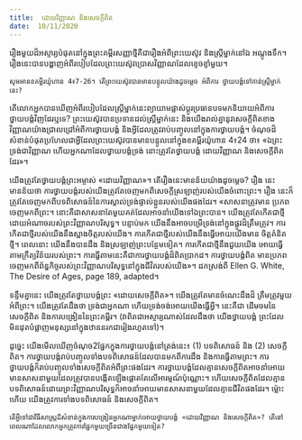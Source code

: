 ```yaml
---
title:  ដោយវិញ្ញាណ និងសេចក្តីពិត
date:  10/11/2020
---
```


រឿងមួយដ៏អស្ចារ្យបំផុតនៅក្នុងព្រះគម្ពីរសញ្ញាថ្មីគឺជារឿងអំពីព្រះយេស៊ូវ និងស្ត្រីម្នាក់នៅឯ អណ្តូងទឹក។ រឿងនេះបានបង្ហាញអំពីរបៀបដែលព្រះយេស៊ូវប្រោសវិញ្ញាណដែលខ្ទេចខ្ទាំមួយ។

`សូមអានខគម្ពីរយ៉ូហាន 4៖7-26។ តើព្រះយេស៊ូវបានមានបន្ទូលយ៉ាងដូចម្តេច អំពីការ ថ្វាយបង្គំទៅកាន់ស្ត្រីម្នាក់នេះ?`

តើលោកអ្នកបានឃើញអំពីរបៀបដែលស្ត្រីម្នាក់នេះព្យាយាមផ្លាស់ប្តូរប្រធានបទមកនិយាយអំពីការថ្វាយបង្គំវិញដែរឬទេ? ព្រះយេស៊ូវបានប្រទានដល់ស្ត្រីម្នាក់នេះ និងយើងរាល់គ្នានូវសេចក្តីពិតខាងវិញ្ញាណយ៉ាងជ្រាលជ្រៅអំពីការថ្វាយបង្គំ និងអ្វីដែលត្រូវរាប់បញ្ចូលនៅក្នុងការថ្វាយបង្គំ។ ចំណុចដ៏សំខាន់បំផុតប្រហែលជាអ្វីដែលព្រះយេស៊ូវបានមានបន្ទូលនៅក្នុងខគម្ពីរយ៉ូហាន 4៖24 ថា៖ «ឯព្រះ ទ្រង់ជាវិញ្ញាណ ហើយអ្នកណាដែលថ្វាយបង្គំទ្រង់ នោះត្រូវតែថ្វាយបង្គំ ដោយវិញ្ញាណ និងសេចក្តីពិតដែរ»។

យើងត្រូវតែថ្វាយបង្គំព្រះអម្ចាស់ «ដោយវិញ្ញាណ»។ តើរឿងនេះមានន័យយ៉ាងដូចម្តេច? រឿង នេះមានន័យថា ការថ្វាយបង្គំរបស់យើងត្រូវតែចេញមកពីសេចក្តីស្រឡាញ់របស់យើងចំពោះព្រះ។ រឿង នេះក៏ត្រូវតែចេញមកពីបទពិសោធន៍នៃការស្គាល់ទ្រង់ផ្ទាល់ខ្លួនរបស់យើងផងដែរ។ «សាសនាត្រូវមាន ប្រភពចេញមកពីព្រះ។ នោះគឺជាសាសនាតែមួយគត់ដែលអាចនាំយើងទៅឯព្រះបាន។ យើងត្រូវតែកើតជាថ្មីដោយអំណាចរបស់ព្រះវិញ្ញាណបរិសុទ្ធ។ បន្ទាប់មក យើងនឹងអាចបម្រើទ្រង់នៅក្នុងផ្លូវដ៏ត្រឹមត្រូវ។ ការកើតជាថ្មីរបស់យើងនឹងស្អាងចិត្តរបស់យើង។ ការកើតជាថ្មីរបស់យើងនឹងធ្វើអោយយើងមាន ចិត្តគំនិតថ្មី។ ពេលនោះ យើងនឹងបានដឹង និងស្រឡាញ់ព្រះបន្ថែមទៀត។ ការកើតជាថ្មីនឹងជួយយើង អោយធ្វើតាមក្រឹត្យវិន័យរបស់ព្រះ។ ការធ្វើតាមនេះគឺជាការថ្វាយបង្គំដ៏ពិតប្រាកដ។ ការថ្វាយបង្គំពិត មានប្រភពចេញមកពីព័ន្ធកិច្ចរបស់ព្រះវិញ្ញាណបរិសុទ្ធនៅក្នុងជីវិតរបស់យើង»។ ដកស្រង់ពី Ellen G. White, The Desire of Ages, page 189, adapted។

ទន្ទឹមគ្នានេះ យើងត្រូវតែថ្វាយបង្គំព្រះ «ដោយសេចក្តីពិត»។ យើងត្រូវតែមានចំណេះដឹងដ៏ ត្រឹមត្រូវមួយអំពីព្រះ។ យើងត្រូវតែដឹងថា ទ្រង់ជាអ្នកណា ហើយទ្រង់ចង់អោយយើងធ្វើអ្វី។ នេះគឺជា ដើមចមនៃសេចក្តីពិត និងការបង្រៀននៃព្រះគម្ពីរ។ (វាពិតជាអស្ចារ្យណាស់ដែលដឹងថា យើងថ្វាយបង្គំ ព្រះដែលមិនដុតបំផ្លាញមនុស្សនៅក្នុងឋាននរកជារៀងរហូតទៅ)។

ដូច្នេះ យើងមើលឃើញចំណុច2ផ្នែកក្នុងការថ្វាយបង្គំនៅត្រង់នេះ៖ (1) បទពិសោធន៍ និង (2) សេចក្តីពិត។ ការថ្វាយបង្គំរាប់បញ្ចូលទាំងបទពិសោធន៍ដែលបានមកពីការដឹង និងការធ្វើតាមព្រះ។ ការថ្វាយបង្គំក៏រាប់បញ្ចូលទាំងសេចក្តីពិតអំពីព្រះផងដែរ។ ការថ្វាយបង្គំដែលគ្មានសេចក្តីពិតអាចនាំអោយ មានសាសនាមួយដែលត្រូវបានបង្កើតឡើងផ្តោតតែលើអារម្មណ៍ប៉ុណ្ណោះ។ ហើយសេចក្តីពិតដែលគ្មាន បទពិសោធន៍ដោយព្រះវិញ្ញាណបរិសុទ្ធក៏អាចនាំអោយមានសាសនាមួយដែលគ្មានជីវិតផងដែរ។ ម្ល៉ោះ ហើយ យើងត្រូវការទាំងបទពិសោធន៍ និងសេចក្តីពិត។

`តើអ្វីទៅជាវិធីសាស្ត្រដ៏សំខាន់ក្នុងការបង្រៀនអ្នកណាម្នាក់អោយថ្វាយបង្គំ «ដោយវិញ្ញាណ និងសេចក្តីពិត»? តើនៅពេលណាដែលលោកអ្នកត្រូវការផ្នែកមួយច្រើនជាងផ្នែកមួយទៀត?`
